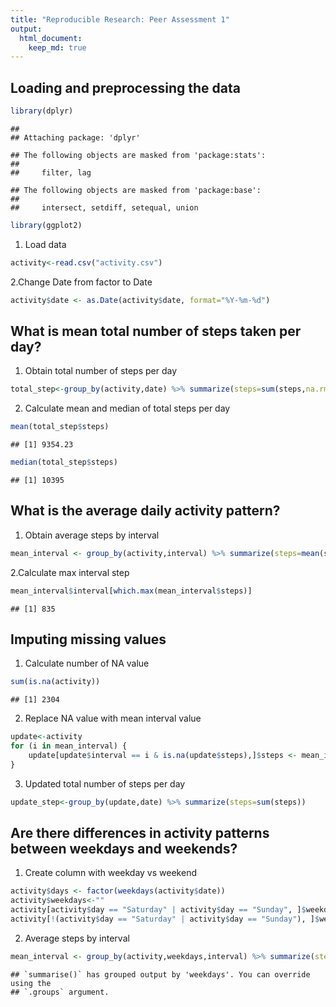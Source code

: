 ```yaml
---
title: "Reproducible Research: Peer Assessment 1"
output: 
  html_document:
    keep_md: true
---
```



## Loading and preprocessing the data

``` r
library(dplyr)
```

```
## 
## Attaching package: 'dplyr'
```

```
## The following objects are masked from 'package:stats':
## 
##     filter, lag
```

```
## The following objects are masked from 'package:base':
## 
##     intersect, setdiff, setequal, union
```

``` r
library(ggplot2)
```

1. Load data

``` r
activity<-read.csv("activity.csv")
```

2.Change Date from factor to Date

``` r
activity$date <- as.Date(activity$date, format="%Y-%m-%d")
```


## What is mean total number of steps taken per day?
1. Obtain total number of steps per day

``` r
total_step<-group_by(activity,date) %>% summarize(steps=sum(steps,na.rm=TRUE))
```

2. Calculate mean and median of total steps per day

``` r
mean(total_step$steps)
```

```
## [1] 9354.23
```

``` r
median(total_step$steps)
```

```
## [1] 10395
```


## What is the average daily activity pattern?
1. Obtain average steps by interval

``` r
mean_interval <- group_by(activity,interval) %>% summarize(steps=mean(steps,na.rm=TRUE))
```

2.Calculate max interval step

``` r
mean_interval$interval[which.max(mean_interval$steps)]
```

```
## [1] 835
```


## Imputing missing values
1. Calculate number of NA value

``` r
sum(is.na(activity))
```

```
## [1] 2304
```

2. Replace NA value with mean interval value

``` r
update<-activity
for (i in mean_interval) {
    update[update$interval == i & is.na(update$steps),]$steps <- mean_interval$steps[mean_interval$interval==i]
}
```

3. Updated total number of steps per day

``` r
update_step<-group_by(update,date) %>% summarize(steps=sum(steps))
```


## Are there differences in activity patterns between weekdays and weekends?
1. Create column with weekday vs weekend

``` r
activity$days <- factor(weekdays(activity$date))
activity$weekdays<-""
activity[activity$day == "Saturday" | activity$day == "Sunday", ]$weekdays <- "weekend" 
activity[!(activity$day == "Saturday" | activity$day == "Sunday"), ]$weekdays <- "weekday" 
```

2. Average steps by interval

``` r
mean_interval <- group_by(activity,weekdays,interval) %>% summarize(steps=mean(steps,na.rm=TRUE))
```

```
## `summarise()` has grouped output by 'weekdays'. You can override using the
## `.groups` argument.
```
